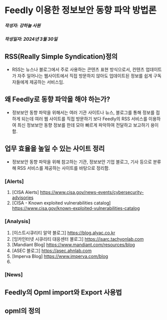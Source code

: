 # Feedly 이용한 정보보안 동향 파악 방법론
##### 작성자: 강하늘 사원
##### 작성일자: 2024년 3월 30일

## RSS(Really Simple Syndication)정의 
- RSS는 뉴스나 블로그에서 주로 사용하는 콘텐츠 표현 방식으로서, 컨텐츠 업데이트가 자주 일어나는 웹사이트에서 직접 방문하지 않아도 업데이트된 정보를 쉽게 구독자들에게 제공하는 서비스임.

## 왜 Feedly로 동향 파악을 해야 하는가?
- 정보보안 동향 파악을 위해서는 여러 기관 사이트나 뉴스, 블로그를 통해 정보를 접하게 되는데 여러 웹 사이트를 직접 방문하기 보다 Feedly의 RSS 서비스를 이용하여 최신 정보보안 동향 정보를 한데 모아 빠르게 파악하여 전달하고 보고하기 용이함.
 
## 업무 효율을 높일 수 있는 사이트 정리
- 정보보안 동향 파악을 위해 참고하는 기관, 정보보안 기업 블로그, 기사 등으로 분류해 RSS 서비스를 제공하는 사이트를 바탕으로 정리함.

  
### [Alerts]
1. [CISA Alerts] <https://www.cisa.gov/news-events/cybersecurity-advisories>
2. [CISA - Known exploited vulnerabilities catalog] <https://www.cisa.gov/known-exploited-vulnerabilities-catalog>
   
### [Analysis]
1. [이스트시큐리티 알약 블로그] <https://blog.alyac.co.kr>
2. [잉카인터넷 시큐리티 대응센터 블로그] <https://isarc.tachyonlab.com>
3. [Mandiant Blog] <https://www.mandiant.com/resources/blog>
4. [ASEC 블로그] <https://asec.ahnlab.com>
5. [Imperva Blog] <https://www.imperva.com/blog>
6. 
### [News]

## Feedly의 Opml import와 Export 사용법

## opml의 정의
